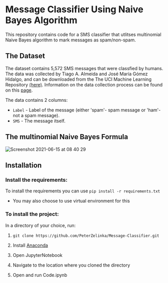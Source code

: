 # Message Classifier Using Naive Bayes Algorithm
This repository contains code for a SMS classifier that utlitses multinomial Naive Bayes algorithm to mark messages as spam/non-spam. 

## The Dataset
The dataset contains 5,572 SMS messages that were classfied by humans.
The data was collected by Tiago A. Almeida and José María Gómez Hidalgo, 
and can be downloaded from the The UCI Machine Learning Repository [(here)](https://dq-content.s3.amazonaws.com/433/SMSSpamCollection).
Information on the data collection process can be found on this [page](https://www.dt.fee.unicamp.br/~tiago/smsspamcollection/#composition).

The data contains 2 columns:
* `Label` - Label of the message (either 'spam'- spam message or 'ham'- not a spam message).
* `SMS` - The message itself.


## The multinomial Naive Bayes Formula

![Screenshot 2021-06-15 at 08 40 29](https://user-images.githubusercontent.com/85829899/122005009-6871df80-cdb5-11eb-808c-106c162de9b7.png)

## Installation

### Install the requirements:

To install the requirements you can use `pip install -r requirements.txt`
-	You may also choose to use virtual environment for this

### To install the project:

In a directory of your choice, run:

 1. `git clone https://github.com/PeterZelinka/Message-Classifier.git`

 2. Install [Anaconda](https://www.anaconda.com/products/individual)
 3. Open JupyterNotebook
 4. Navigate to the location where you cloned the directory
 5. Open and run Code.ipynb
